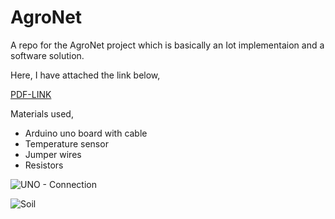 # AgroNet
A repo for the AgroNet project which is basically an Iot implementaion and a software solution.

Here, I have attached the link below,

[PDF-LINK](https://drive.google.com/file/d/1FeDWGI2GtCCQ6GxvireHW_XKeTAJmTvh/view?usp=sharing)

Materials used,
* Arduino uno board with cable
* Temperature sensor
* Jumper wires
* Resistors


![UNO - Connection](https://github.com/KRISHNA-663/AgroNet/assets/93438911/7bfe1e85-f04a-41ab-812f-69cc3021bb33)

![Soil](https://github.com/KRISHNA-663/AgroNet/assets/93438911/12879998-ee43-4002-9842-7b0ff08fff1c)

